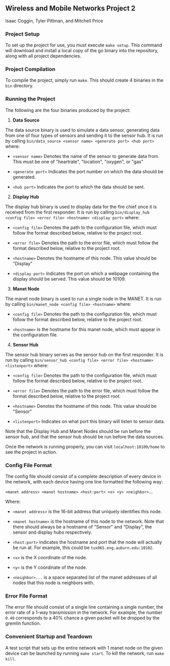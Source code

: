 ## Wireless and Mobile Networks Project 2


Isaac Coggin, Tyler Pittman, and Mitchell Price

### Project Setup

To set up the project for use, you must execute `make setup`. This command
will download and install a local copy of the go binary into the repository,
along with all project dependencies.

### Project Compilation

To compile the project, simply run `make`. This should create 4 binaries in the
`bin` directory.

### Running the Project

The following are the four binaries produced by the project:

1. __Data Source__

The data source binary is used to simulate a data sensor, generating data from
one of four types of sensors and sending it to the sensor hub. It is run by
calling `bin/data_source <sensor name> <generate port> <hub port>` where:

  * `<sensor name>` Denotes the name of the sensor to generate data from. This
  must be one of "heartrate", "location", "oxygen", or "gas"

  * `<generate port>` Indicates the port number on which the data should be
  generated.

  * `<hub port>` Indicates the port to which the data should be sent.

2. __Display Hub__

The display hub binary is used to display data for the fire chief once it is
received from the first responder. It is run by calling
`bin/display_hub <config file> <error file> <hostname> <display port>` where:

  * `<config file>` Denotes the path to the configuration file, which must follow
  the format described below, relative to the project root.

  * `<error file>` Denotes the path to the error file, which must follow the
  format described below, relative to the project root.

  * `<hostname>` Denotes the hostname of this node. This value should be "Display"

  * `<display port>` Indicates the port on which a webpage containing the display
  should be served. This value should be 10109.

3. __Manet Node__

The manet node binary is used to run a single node in the MANET. It is run by
calling `bin/manet_node <config file> <hostname>` where:

  * `<config file>` Denotes the path to the configuration file, which must follow
  the format described below, relative to the project root.

  * `<hostname>` Is the hostname for this manet node, which must appear in the
  configuration file.

4. __Sensor Hub__

The sensor hub binary serves as the sensor hub on the first responder. It is run
by calling `bin/sensor_hub <config file> <error file> <hostname> <listenport>` where:

  * `<config file>` Denotes the path to the configuration file, which must follow
  the format described below, relative to the project root.

  * `<error file>` Denotes the path to the error file, which must follow the
  format described below, relative to the project root.

  * `<hostname>` Denotes the hostname of this node. This value should be "Sensor"

  * `<listenport>` Indicates on what port this binary will listen to sensor data.

Note that the Display Hub and Manet Nodes should be run before the sensor hub,
and that the sensor hub should be run before the data sources.

Once the network is running properly, you can visit `localhost:10109/home` to
see the project in action.

### Config File Format

The config file should consist of a complete description of every device in
the network, with each device having one line formatted the following way:

`<manet address> <manet hostname> <host:port> <x> <y> <neighbor>`...

Where:
  * `<manet address>` is the 16-bit address that uniquely identifies this node.

  * `<manet hostname>` is the hostname of this node to the network. Note that
  there should always be a hostname of "Sensor" and "Display", the sensor and
  display hubs respectively.

  * `<host:port>` indicates the hostname and port that the node will actually be
  run at. For example, this could be `tux065.eng.auburn.edu:10102`.

  * `<x>` is the X coordinate of the node.

  * `<y>` is the Y coordinate of the node.

  * `<neighbor>...` is a space separated list of the manet addresses of all
  nodes that this node is neighbors with.

### Error File Format

The error file should consist of a single line containing a single number, the
error rate of a 1-way transmission in the network. For example, the number
`0.40` corresponds to a 40% chance a given packet will be dropped by the
gremlin function.

### Convenient Startup and Teardown

A test script that sets up the entire network with 1 manet node on the given
device can be launched by running `make start`. To kill the network,
run `make kill`.
